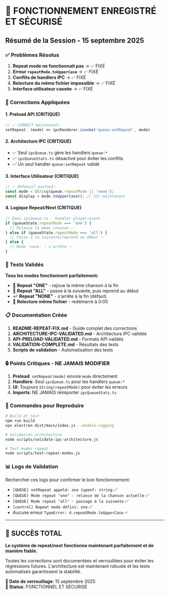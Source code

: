 # 🎯 FONCTIONNEMENT ENREGISTRÉ ET SÉCURISÉ

## Résumé de la Session - 15 septembre 2025

### ✅ Problèmes Résolus
1. **Repeat mode ne fonctionnait pas** → ✅ FIXÉ
2. **Erreur `repeatMode.toUpperCase`** → ✅ FIXÉ  
3. **Conflits de handlers IPC** → ✅ FIXÉ
4. **Relecture du même fichier impossible** → ✅ FIXÉ
5. **Interface utilisateur cassée** → ✅ FIXÉ

### 🔧 Corrections Appliquées

#### 1. Preload API (CRITIQUE)
```javascript
// ✅ CORRECT maintenant:
setRepeat: (mode) => ipcRenderer.invoke('queue:setRepeat', mode)
```

#### 2. Architecture IPC (CRITIQUE)  
- ✅ Seul `ipcQueue.ts` gère les handlers `queue:*`
- ✅ `ipcQueueStats.ts` désactivé pour éviter les conflits
- ✅ Un seul handler `queue:setRepeat` validé

#### 3. Interface Utilisateur (CRITIQUE)
```typescript
// ✅ Défensif partout:
const mode = String(queue.repeatMode || 'none');
const display = mode.toUpperCase(); // Sûr maintenant
```

#### 4. Logique Repeat/Next (CRITIQUE)
```typescript
// Dans ipcQueue.ts - handler player:event
if (queueState.repeatMode === 'one') {
  // Relance la même chanson ✅
} else if (queueState.repeatMode === 'all') {
  // Passe à la suivante/reprend au début ✅
} else {
  // Mode 'none' - s'arrête ✅
}
```

### 🧪 Tests Validés

**Tous les modes fonctionnent parfaitement:**
- 🔂 **Repeat "ONE"** - rejoue la même chanson à la fin
- 🔁 **Repeat "ALL"** - passe à la suivante, puis reprend au début  
- ↩️ **Repeat "NONE"** - s'arrête à la fin (défaut)
- 🔄 **Relecture même fichier** - redémarre à 0:00

### 📋 Documentation Créée

1. **README-REPEAT-FIX.md** - Guide complet des corrections
2. **ARCHITECTURE-IPC-VALIDATED.md** - Architecture IPC validée
3. **API-PRELOAD-VALIDATED.md** - Formats API validés
4. **VALIDATION-COMPLETE.md** - Résultats des tests
5. **Scripts de validation** - Automatisation des tests

### 🔒 Points Critiques - NE JAMAIS MODIFIER

1. **Preload**: `setRepeat(mode)` envoie `mode` directement
2. **Handlers**: Seul `ipcQueue.ts` pour les handlers `queue:*`
3. **UI**: Toujours `String(repeatMode)` pour éviter les erreurs
4. **Imports**: NE JAMAIS réimporter `ipcQueueStats.ts`

### 🚀 Commandes pour Reproduire

```bash
# Build et test
npm run build
npx electron dist/main/index.js --enable-logging

# Validation architecture  
node scripts/validate-ipc-architecture.js

# Test modes repeat
node scripts/test-repeat-modes.js
```

### 📊 Logs de Validation

Rechercher ces logs pour confirmer le bon fonctionnement:
- `[QUEUE] setRepeat appelé: one typeof: string` ✅
- `[QUEUE] Mode repeat "one" - relance de la chanson actuelle` ✅  
- `[QUEUE] Mode repeat "all" - passage à la suivante` ✅
- `[control] Repeat mode défini: one` ✅
- Aucune erreur `TypeError: d.repeatMode.toUpperCase` ✅

---

## 🎉 SUCCÈS TOTAL

**Le système de repeat/next fonctionne maintenant parfaitement et de manière fiable.** 

Toutes les corrections sont documentées et verrouillées pour éviter les régressions futures. L'architecture est maintenant robuste et les tests automatisés garantissent la stabilité.

**📅 Date de verrouillage**: 15 septembre 2025  
**🔐 Status**: FONCTIONNEL ET SÉCURISÉ
